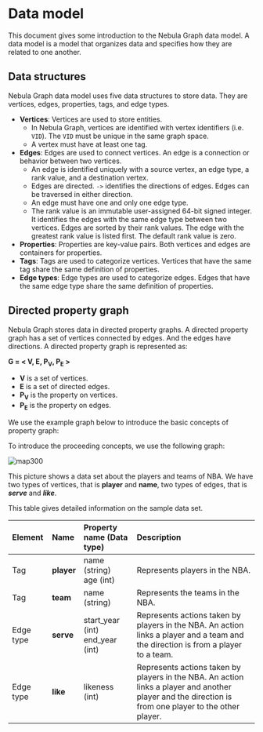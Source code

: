 # Data model

This document gives some introduction to the Nebula Graph data model. A data model is a model that organizes data and specifies how they are related to one another.

## Data structures

Nebula Graph data model uses five data structures to store data. They are vertices, edges, properties, tags, and edge types.

- **Vertices**: Vertices are used to store entities.
  - In Nebula Graph, vertices are identified with vertex identifiers (i.e. `VID`). The `VID` must be unique in the same graph space.
  - A vertex must have at least one tag.
- **Edges**: Edges are used to connect vertices. An edge is a connection or behavior between two vertices.
  - An edge is identified uniquely with a source vertex, an edge type, a rank value, and a destination vertex.
  - Edges are directed. `->` identifies the directions of edges. Edges can be traversed in either direction.
  - An edge must have one and only one edge type.
  - The rank value is an immutable user-assigned 64-bit signed integer. It identifies the edges with the same edge type between two vertices. Edges are sorted by their rank values. The edge with the greatest rank value is listed first. The default rank value is zero.
- **Properties**: Properties are key-value pairs. Both vertices and edges are containers for properties.
- **Tags**: Tags are used to categorize vertices. Vertices that have the same tag share the same definition of properties.
- **Edge types**: Edge types are used to categorize edges. Edges that have the same edge type share the same definition of properties.

## Directed property graph

Nebula Graph stores data in directed property graphs. A directed property graph has a set of vertices connected by edges. And the edges have directions. A directed property graph is represented as:

**G = < V, E, P<sub>V</sub>, P<sub>E</sub> >**

- **V** is a set of vertices.
- **E** is a set of directed edges.
- **P<sub>V</sub>** is the property on vertices.
- **P<sub>E</sub>** is the property on edges.

We use the example graph below to introduce the basic concepts of property graph:

To introduce the proceeding concepts, we use the following graph:

![map300](https://user-images.githubusercontent.com/42762957/64932536-51b1f800-d872-11e9-9016-c2634b1eeed6.png)

This picture shows a data set about the players and teams of NBA. We have two types of vertices, that is **player** and **name**, two types of edges, that is **_serve_** and **_like_**.

This table gives detailed information on the sample data set.

| Element  | Name  | Property name (Data type)  |  Description  |
| :---  | :---  | :---  | :---  |
| Tag  | **player**  | name (string) <br> age (int) | Represents players in the NBA.   |
| Tag  | **team** | name (string)  | Represents the teams in the NBA.
| Edge type | **serve**  | start_year (int) <br /> end_year (int) |  Represents actions taken by players in the NBA. An action links a player and a team and the direction is from a player to a team. |
| Edge type | **like**  | likeness (int) | Represents actions taken by players in the NBA. An action links a player and another player and the direction is from one player to the other player. |
